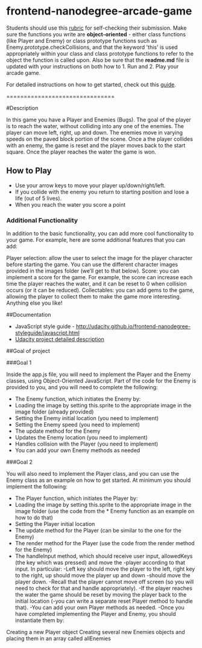 frontend-nanodegree-arcade-game
===============================

Students should use this [rubric](https://review.udacity.com/#!/projects/2696458597/rubric) for self-checking their submission. Make sure the functions you write are **object-oriented** - either class functions (like Player and Enemy) or class prototype functions such as Enemy.prototype.checkCollisions, and that the keyword 'this' is used appropriately within your class and class prototype functions to refer to the object the function is called upon. Also be sure that the **readme.md** file is updated with your instructions on both how to 1. Run and 2. Play your arcade game.

For detailed instructions on how to get started, check out this [guide](https://docs.google.com/document/d/1v01aScPjSWCCWQLIpFqvg3-vXLH2e8_SZQKC8jNO0Dc/pub?embedded=true).


===============================


#Description

In this game you have a Player and Enemies (Bugs). The goal of the player is to reach the water, without colliding into any one of the enemies. The player can move left, right, up and down. The enemies move in varying speeds on the paved block portion of the scene. Once a the player collides with an enemy, the game is reset and the player moves back to the start square. Once the player reaches the water the game is won.

## How to Play
  * Use your arrow keys to move your player up/down/right/left.
  * If you collide with the enemy you return to starting position and lose a life (out of 5 lives).
  * When you reach the water you score a point



### Additional Functionality

In addition to the basic functionality, you can add more cool functionality to your game. For example, here are some additional features that you can add:

Player selection: allow the user to select the image for the player character before starting the game. You can use the different character images provided in the images folder (we’ll get to that below).
Score: you can implement a score for the game. For example, the score can increase each time the player reaches the water, and it can be reset to 0 when collision occurs (or it can be reduced).
Collectables: you can add gems to the game, allowing the player to collect them to make the game more interesting.
Anything else you like!

##Documentation

  * JavaScript style guide - http://udacity.github.io/frontend-nanodegree-styleguide/javascript.html
  * <a href="https://docs.google.com/document d/1v01aScPjSWCCWQLIpFqvg3-vXLH2e8_SZQKC8jNO0Dc/pub">Udacity project detailed description</a>

##Goal of project

###Goal 1

Inside the app.js file, you will need to implement the Player and the Enemy classes, using Object-Oriented JavaScript. Part of the code for the Enemy is provided to you, and you will need to complete the following:

* The Enemy function, which initiates the Enemy by:
* Loading the image by setting this.sprite to the appropriate image in the image folder (already provided)
* Setting the Enemy initial location (you need to implement)
* Setting the Enemy speed (you need to implement)
* The update method for the Enemy
* Updates the Enemy location (you need to implement)
* Handles collision with the Player (you need to implement)
* You can add your own Enemy methods as needed

###Goal 2

You will also need to implement the Player class, and you can use the Enemy class as an example on how to get started. At minimum you should implement the following:

* The Player function, which initiates the Player by:
* Loading the image by setting this.sprite to the appropriate image in the image folder (use the code from the * Enemy function as an example on how to do that)
* Setting the Player initial location
* The update method for the Player (can be similar to the one for the Enemy)
* The render method for the Player (use the code from the render method for the Enemy)
* The handleInput method, which should receive user input, allowedKeys (the key which was pressed) and move the -player according to that input. In particular:
  -Left key should move the player to the left, right key to the right, up should move the player up and down   -should move the player down.
  -Recall that the player cannot move off screen (so you will need to check for that and handle appropriately).
  -If the player reaches the water the game should be reset by moving the player back to the initial location   (-you can write a separate reset Player method to handle that).
  -You can add your own Player methods as needed.
  -Once you have completed implementing the Player and Enemy, you should instantiate them by:

Creating a new Player object
Creating several new Enemies objects and placing them in an array called allEnemies
